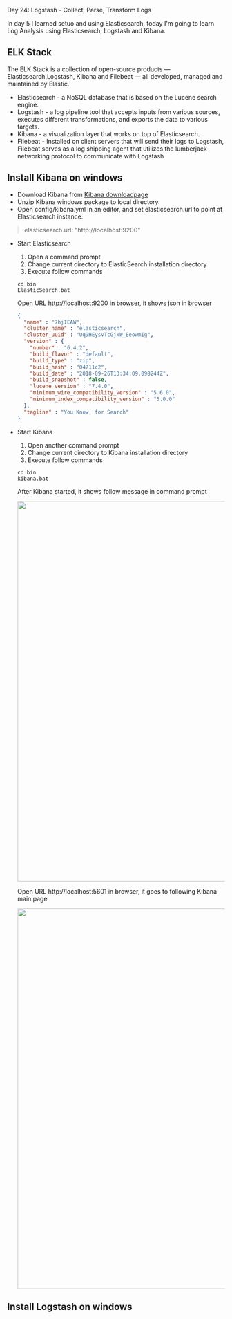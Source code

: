 Day 24: Logstash - Collect, Parse, Transform Logs

In day 5 I learned setuo and using Elasticsearch, today I'm going to learn Log Analysis using Elasticsearch, Logstash and Kibana.

## ELK Stack

The ELK Stack is a collection of open-source products — Elasticsearch,Logstash, Kibana and Filebeat — all developed, managed and maintained by Elastic.

- Elasticsearch - a NoSQL database that is based on the Lucene search engine. 
- Logstash - a log pipeline tool that accepts inputs from various sources, executes different transformations, and exports the data to various targets.
- Kibana - a visualization layer that works on top of Elasticsearch. 
- Filebeat - Installed on client servers that will send their logs to Logstash, Filebeat serves as a log shipping agent that utilizes the lumberjack networking protocol to communicate with Logstash
 
## Install Kibana on windows

- Download Kibana from [Kibana downloadpage](https://www.elastic.co/downloads/kibana)
- Unzip Kibana windows package to local directory.
- Open config/kibana.yml in an editor, and set elasticsearch.url to point at Elasticsearch instance.
>elasticsearch.url: "http://localhost:9200"
- Start Elasticsearch
    1. Open a command prompt
    2. Change current directory to ElasticSearch installation directory
    3. Execute follow commands
    ```
    cd bin
    ElasticSearch.bat
    ```
    Open URL http://localhost:9200 in browser, it shows json in browser
    ```json
    {
      "name" : "7hjIEAW",
      "cluster_name" : "elasticsearch",
      "cluster_uuid" : "Uq9HEysvTcGjxW_EeowmIg",
      "version" : {
        "number" : "6.4.2",
        "build_flavor" : "default",
        "build_type" : "zip",
        "build_hash" : "04711c2",
        "build_date" : "2018-09-26T13:34:09.098244Z",
        "build_snapshot" : false,
        "lucene_version" : "7.4.0",
        "minimum_wire_compatibility_version" : "5.6.0",
        "minimum_index_compatibility_version" : "5.0.0"
      },
      "tagline" : "You Know, for Search"
    }
    ```
- Start Kibana
  1. Open another command prompt
  2. Change current directory to Kibana installation directory
  3. Execute follow commands
  ```
  cd bin
  kibana.bat
  ```
  After Kibana started, it shows follow message in command prompt
  
  <img width="880" src="https://user-images.githubusercontent.com/3359299/47475695-b42d8000-d7ea-11e8-9925-fa1fde401d1b.PNG" />
  
  Open URL http://localhost:5601 in browser, it goes to following Kibana main page
   
  <img width="880" src="https://user-images.githubusercontent.com/3359299/47475719-ce675e00-d7ea-11e8-84ad-54d4187582de.PNG" />
  
## Install Logstash on windows      

